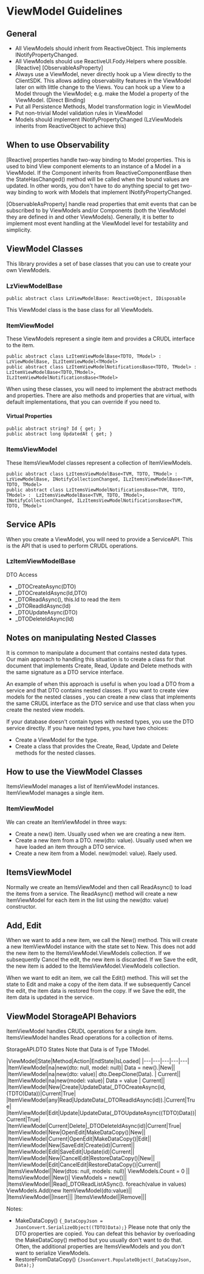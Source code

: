 ﻿# ViewModel Guidelines

## General 
- All ViewModels should inherit from ReactiveObject. This implements INotifyPropertyChanged.
- All ViewModels should use ReactiveUI.Fody.Helpers where possible. [Reactive] [ObservableAsProperty]
- Always use a ViewModel, never directly hook up a View directly to the ClientSDK. This allows adding observability features in the ViewModel later on with little change to the Views. You can hook up a View to a Model through the ViewModel; e.g. make the Model a property of the ViewModel. (Direct Binding)
- Put all Persistence Methods, Model transformation logic in ViewModel
- Put non-trivial Model validation rules in ViewModel
- Models should implement INotifyPropertyChanged (LzViewModels inherits from ReactiveObject to achieve this)

## When to use Observability 
[Reactive] properties handle two-way binding to Model properties. This is used to bind View component elements to an instance of a Model in a ViewModel. 
If the Component inherits from ReactiveComponentBase<T> then the StateHasChanged() method will be called when the bound values are updated. In other words, 
you don't have to do anything special to get two-way binding to work with Models that implement INotifyPropertyChanged. 

[ObservableAsProperty] handle read properties that emit events that can be subscribed to by ViewModels and/or Components (both the ViewModel they are defined in and other ViewModels). Generally, it is better to implement most event handling at the ViewModel level for testability and simplicity. 

## ViewModel Classes 
This library provides a set of base classes that you can use to create your own ViewModels. 

### LzViewModelBase 
```
public abstract class LzViewModelBase: ReactiveObject, IDisposable
```
This ViewModel class is the base class for all ViewModels.


### ItemViewModel
These ViewModels represent a single item and provides a CRUDL interface to the item.
```
public abstract class LzItemViewModelBase<TDTO, TModel> : LzViewModelBase, ILzItemViewModel<TModel>
public abstract class LzItemViewModelNotificationsBase<TDTO, TModel> : LzItemViewModelBase<TDTO,TModel>, ILzItemViewModelNotificationsBase<TModel>
```

When using these classes, you will need to implement the abstract methods and properties. There are also methods and properties 
that are virtual, with default implementations, that you can override if you need to.
#### Virtual Properties 
```
public abstract string? Id { get; }	
public abstract long UpdatedAt { get; }
```

### ItemsViewModel
These ItemsViewModel classes represent a collection of ItemViewModels. 
```
public abstract class LzItemsViewModelBase<TVM, TDTO, TModel> : LzViewModelBase, INotifyCollectionChanged, ILzItemsViewModelBase<TVM, TDTO, TModel> 
public abstract class LzItemsViewModelNotificationsBase<TVM, TDTO, TModel> :  LzItemsViewModelBase<TVM, TDTO, TModel>,  INotifyCollectionChanged, ILzItemsViewModelNotificationsBase<TVM, TDTO, TModel>
```


## Service APIs 
When you create a ViewModel, you will need to provide a ServiceAPI. This is the API that is used to perform 
CRUDL operations. 

### LzItemViewModelBase 

DTO Access 
- _DTOCreateAsync(DTO)
- _DTOCreateIdAsync(Id,DTO)
- _DTOReadAsync(), this.Id to read the item 
- _DTOReadIdAsync(Id)
- _DTOUpdateAsync(DTO)
- _DTODeleteIdAsync(Id)
 

## Notes on manipulating Nested Classes
It is common to manipulate a document that contains nested data types. Our main approach to handling this situation is to create a class for that document that implements Create, Read, Update and Delete methods with the same signature as a DTO service interface. 

An example of when this approach is useful is when you load a DTO from a service and that DTO contains nested classes. If you want to create view models for the nested classes , you can create a new class that implements the same CRUDL interface as the DTO service and use that class when you create the nested view models.

If your database doesn't contain types with nested types, you use the DTO service directly. If you have nested types, you have two choices:
- Create a ViewModel for the type.
- Create a class that provides the Create, Read, Update and Delete methods for the nested classes.
 
## How to use the ViewModel Classes
ItemsViewModel manages a list of ItemViewModel instances.
ItemViewModel manages a single item.

### ItemViewModel 
We can create an ItemViewModel in three ways:
- Create a new() item. Usually used when we are creating a new item.
- Create a new item from a DTO. new(dto: value). Usually used when we have loaded an item through a DTO service.
- Create a new item from a Model. new(model: value). Raely used.

## ItemsViewModel
Normally we create an ItemsViewModel and then call ReadAsync() to load the items from a service. 
The ReadAsync() method will create a new ItemViewModel for each item in the list using the new(dto: value) constructor.

## Add, Edit
When we want to add a new item, we call the New() method. This will create a new ItemViewModel instance with the state set to New. This does not add the new item to the ItemsViewModel.ViewModels collection. If we subsequently Cancel the edit, the new item is discarded. If we Save the edit, the new item is added to the ItemsViewModel.ViewModels collection.

When we want to edit an item, we call the Edit() method. This will set the state to Edit and make a copy of the item data. If we subsequently Cancel the edit, the item data is restored from the copy. If we Save the edit, the item data is updated in the service.

## ViewModel StorageAPI Behaviors

ItemViewModel handles CRUDL operations for a single item.
ItemsViewModel handles Read operations for a collection of items.


StorageAPI.DTO States
Note that Data is of Type TModel.

|ViewModel|State|Method|Action|EndState|IsLoaded|
|---|---|---|---|---|
|ItemViewModel|na|new(dto: null, model: null)| Data = new().|New||
|ItemViewModel|na|new(dto: value)| dto.DeepClone(Data). | Current||
|ItemViewModel|na|new(model: value)| Data = value | Current||
|ItemViewModel|New|Create|UpdateData(_DTOCreateAsync(id,(TDTO)Data))|Current|True|
|ItemViewModel|any|Read|UpdateData(_DTOReadIdAsync(id)).|Current|True|
|ItemViewModel|Edit|Update|UpdateData(_DTOUpdateAsync((TDTO)Data))|Current|True|
|ItemViewModel|Current|Delete|_DTODeleteIdAsync(id)|Current|True|
|ItemViewModel|New|OpenEdit|MakeDataCopy()|New||
|ItemViewModel|Current|OpenEdit|MakeDataCopy()|Edit||
|ItemViewModel|New|SaveEdit|Create(id)|Current||
|ItemViewModel|Edit|SaveEdit|Update(id)|Current||
|ItemViewModel|New|CancelEdit|RestoreDataCopy()|New||
|ItemViewModel|Edit|CancelEdit|RestoreDataCopy()|Current||
|ItemsViewModel||New(dtos: null, models: null)| ViewModels.Count = 0 ||
|ItemsViewModel||New()| ViewModels = new()||
|ItemsViewModel||Read|_DTOReadListASync(). foreach(value in values) ViewModels.Add(new ItemViewModel(dto:value)||
|ItemsViewModel||Insert|||
|ItemsViewModel||Remove|||

Notes:
- MakeDataCopy() ```{_DataCopyJson = JsonConvert.SerializeObject((TDTO)Data);}``` Please note that only the DTO properties are copied. You can defeat this behavior by overloading the MakeDataCopy() method but you usually don't want to do that. Often, the additional properties are ItemsViewModels and you don't want to serialize ViewModels.
- RestoreFromDataCopy() ```{JsonConvert.PopulateObject(_DataCopyJson, Data);}```

   











